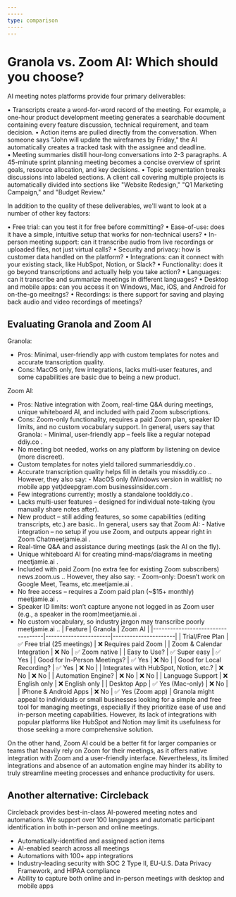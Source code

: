 ```yaml
---
-----
type: comparison
-----
---
```


# Granola vs. Zoom AI: Which should you choose?
AI meeting notes platforms provide four primary deliverables:

• Transcripts create a word-for-word record of the meeting. For example, a one-hour product development meeting generates a searchable document containing every feature discussion, technical requirement, and team decision.
• Action items are pulled directly from the conversation. When someone says "John will update the wireframes by Friday," the AI automatically creates a tracked task with the assignee and deadline.
• Meeting summaries distill hour-long conversations into 2-3 paragraphs. A 45-minute sprint planning meeting becomes a concise overview of sprint goals, resource allocation, and key decisions.
• Topic segmentation breaks discussions into labeled sections. A client call covering multiple projects is automatically divided into sections like "Website Redesign," "Q1 Marketing Campaign," and "Budget Review."

In addition to the quality of these deliverables, we'll want to look at a number of other key factors:

• Free trial: can you test it for free before committing?
• Ease-of-use: does it have a simple, intuitive setup that works for non-technical users?
• In-person meeting support: can it transcribe audio from live recordings or uploaded files, not just virtual calls?
• Security and privacy: how is customer data handled on the platform?
• Integrations: can it connect with your existing stack, like HubSpot, Notion, or Slack?
• Functionality: does it go beyond transcriptions and actually help you take action?
• Languages: can it transcribe and summarize meetings in different languages?
• Desktop and mobile apps: can you access it on Windows, Mac, iOS, and Android for on-the-go meeitngs?
• Recordings: is there support for saving and playing back audio and video recordings of meetings?
## Evaluating Granola and Zoom AI
Granola:
- Pros: Minimal, user-friendly app with custom templates for notes and accurate transcription quality.
- Cons: MacOS only, few integrations, lacks multi-user features, and some capabilities are basic due to being a new product.

Zoom AI:
- Pros: Native integration with Zoom, real-time Q&A during meetings, unique whiteboard AI, and included with paid Zoom subscriptions.
- Cons: Zoom-only functionality, requires a paid Zoom plan, speaker ID limits, and no custom vocabulary support.
In general, users say that Granola: - Minimal, user-friendly app – feels like a regular notepad​ddiy.co
.
- No meeting bot needed, works on any platform by listening on device (more discreet).
- Custom templates for notes yield tailored summaries​ddiy.co
.
- Accurate transcription quality helps fill in details you miss​ddiy.co
.. However, they also say: - MacOS only (Windows version in waitlist; no mobile app yet)​deepgram.com
​businessinsider.com
.
- Few integrations currently; mostly a standalone tool​ddiy.co
.
- Lacks multi-user features – designed for individual note-taking (you manually share notes after).
- New product – still adding features, so some capabilities (editing transcripts, etc.) are basic..
In general, users say that Zoom AI: - Native integration – no setup if you use Zoom, and outputs appear right in Zoom Chat​meetjamie.ai
.
- Real-time Q&A and assistance during meetings (ask the AI on the fly).
- Unique whiteboard AI for creating mind-maps/diagrams in meeting​meetjamie.ai
.
- Included with paid Zoom (no extra fee for existing Zoom subscribers)​news.zoom.us
.. However, they also say: - Zoom-only: Doesn’t work on Google Meet, Teams, etc.​meetjamie.ai
.
- No free access – requires a Zoom paid plan (~$15+ monthly)​meetjamie.ai
.
- Speaker ID limits: won’t capture anyone not logged in as Zoom user (e.g., a speaker in the room)​meetjamie.ai
.
- No custom vocabulary, so industry jargon may transcribe poorly​meetjamie.ai
..
| Feature                           | Granola               | Zoom AI              |
|-----------------------------------|-----------------------|----------------------|
| Trial/Free Plan                   | ✅ Free trial (25 meetings) | ❌ Requires paid Zoom |
| Zoom & Calendar Integration       | ❌ No                 | ✅ Zoom native        |
| Easy to Use?                      | ✅ Super easy         | ✅ Yes                |
| Good for In-Person Meetings?      | ✅ Yes                | ❌ No                 |
| Good for Local Recording?         | ✅ Yes                | ❌ No                 |
| Integrates with HubSpot, Notion, etc.? | ❌ No          | ❌ No                 |
| Automation Engine?                | ❌ No                 | ❌ No                 |
| Language Support                  | ❌ English only       | ❌ English only       |
| Desktop App                       | ✅ Yes (Mac-only)     | ❌ No                 |
| iPhone & Android Apps             | ❌ No                 | ✅ Yes (Zoom app)     |
Granola might appeal to individuals or small businesses looking for a simple and free tool for managing meetings, especially if they prioritize ease of use and in-person meeting capabilities. However, its lack of integrations with popular platforms like HubSpot and Notion may limit its usefulness for those seeking a more comprehensive solution.

On the other hand, Zoom AI could be a better fit for larger companies or teams that heavily rely on Zoom for their meetings, as it offers native integration with Zoom and a user-friendly interface. Nevertheless, its limited integrations and absence of an automation engine may hinder its ability to truly streamline meeting processes and enhance productivity for users.
## Another alternative: Circleback
Circleback provides best-in-class AI-powered meeting notes and automations. We support over 100 languages and automatic participant identification in both in-person and online meetings.


* Automatically-identified and assigned action items
* AI-enabled search across all meetings
* Automations with 100+ app integrations
* Industry-leading security with SOC 2 Type II, EU-U.S. Data Privacy Framework, and HIPAA compliance
* Ability to capture both online and in-person meetings with desktop and mobile apps